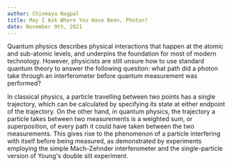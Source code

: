 ```yaml
---
author: Chinmaya Nagpal
title: May I Ask Where You Have Been, Photon?
date: November 9th, 2021
---
```


Quantum physics describes physical interactions that happen at the atomic and
sub-atomic levels, and underpins the foundation for most of modern technology.
However, physicists are still unsure how to use standard quantum theory to 
answer the following question: what path did a photon take through an 
interferometer before quantum measurement was performed? 

In classical physics, a particle travelling between two points has a single 
trajectory, which can be calculated by specifying its state at either endpoint 
of the trajectory. On the other hand, in quantum physics, the trajectory a 
particle takes between two measurements is a weighted sum, or superposition, of 
every path it could have taken between the two measurements. This gives rise to 
the phenomenon of a particle interfering with itself before being measured, as 
demonstrated by experiments employing the simple Mach-Zehnder interferometer 
and the single-particle version of Young's double slit experiment. 
